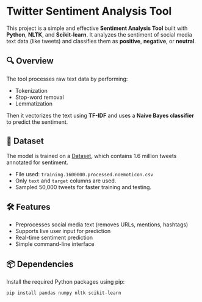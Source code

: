# Twitter Sentiment Analysis Tool

This project is a simple and effective **Sentiment Analysis Tool** built with **Python**, **NLTK**, and **Scikit-learn**. It analyzes the sentiment of social media text data (like tweets) and classifies them as **positive**, **negative**, or **neutral**.

## 🔍 Overview

The tool processes raw text data by performing:
- Tokenization
- Stop-word removal
- Lemmatization

Then it vectorizes the text using **TF-IDF** and uses a **Naive Bayes classifier** to predict the sentiment.

## 📁 Dataset

The model is trained on a [Dataset](https://www.kaggle.com/datasets/ferno2/training1600000processednoemoticoncsv), which contains 1.6 million tweets annotated for sentiment.

- File used: `training.1600000.processed.noemoticon.csv`
- Only `text` and `target` columns are used.
- Sampled 50,000 tweets for faster training and testing.

## 🛠️ Features

- Preprocesses social media text (removes URLs, mentions, hashtags)
- Supports live user input for prediction
- Real-time sentiment prediction
- Simple command-line interface

## 📦 Dependencies

Install the required Python packages using pip: 
```bash
pip install pandas numpy nltk scikit-learn
